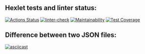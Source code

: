 ## Hexlet tests and linter status:
[![Actions Status](https://github.com/M4XPRD/frontend-project-lvl2/workflows/hexlet-check/badge.svg)](https://github.com/M4XPRD/frontend-project-lvl2/actions)
[![linter-check](https://github.com/M4XPRD/frontend-project-lvl2/actions/workflows/linter-check.yml/badge.svg)](https://github.com/M4XPRD/frontend-project-lvl2/actions/workflows/linter-check.yml)
[![Maintainability](https://api.codeclimate.com/v1/badges/fb5424cb2db36a0fee0b/maintainability)](https://codeclimate.com/github/M4XPRD/frontend-project-lvl2/maintainability)
[![Test Coverage](https://api.codeclimate.com/v1/badges/fb5424cb2db36a0fee0b/test_coverage)](https://codeclimate.com/github/M4XPRD/frontend-project-lvl2/test_coverage)

## Difference between two JSON files:
[![asciicast](https://asciinema.org/a/469841.svg)](https://asciinema.org/a/469841)

